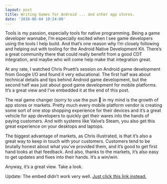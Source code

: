 ```yaml
---
layout: post
title: Writing Games for Android ... and other app stores.
date: '2010-06-04 10:24:00'
---
```



Tools is my passion, especially tools for native programming. Being a game developer wannabe, I’m especially excited when I see game developers using the tools I help build. And that’s one reason why I’m closely following and helping out with tooling for the Android Native Development Kit. There’s a great community there that could really benefit from a good CDT integration, and maybe who will come help make that integration great.

At any rate, I watched Chris Pruett’s session on Android game development from Google I/O and found it very educational. The first half was about technical details and tips behind Android game development, but the second half was just about good game development for mobile platforms. It’s a great view and I’ve embedded it at the end of this post.

The real game changer (sorry to use the pun 🙂 in my mind is the growth of app stores or markets. Pretty much every mobile platform vendor is creating some sort of one stop shopping experience for their devices and it’s a great vehicle for app developers to quickly get their wares into the hands of paying customers. And with systems like Valve’s Steam, you also get this great experience on your desktops and laptops.

The biggest advantage of markets, as Chris illustrated, is that it’s also a great way to keep in touch with your customers. Customers tend to be brutally honest about what you’ve provided them, and it’s good to get first hand looks at that feedback. And also, thanks to the markets, it’s also easy to get updates and fixes into their hands. It’s a win/win.

Anyway, it’s a great view. Take a look.

Update: The embed didn’t work very well. [Just click this link instead.](http://code.google.com/events/io/2010/sessions/writing-real-time-games-android.html)


